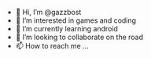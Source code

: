- 👋 Hi, I’m @gazzbost
- 👀 I’m interested in games and coding
- 🌱 I’m currently learning android
- 💞️ I’m looking to collaborate on the road
- 📫 How to reach me ...

<!---
gazzbost/gazzbost is a ✨ special ✨ repository because its `README.md` (this file) appears on your GitHub profile.
You can click the Preview link to take a look at your changes.
--->
